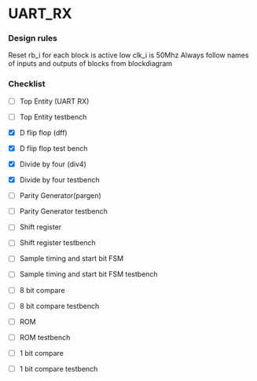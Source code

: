 # UART_RX

### Design rules
Reset rb_i for each block is active low
clk_i is 50Mhz
Always follow names of inputs and outputs of blocks from blockdiagram
### Checklist

- [ ] Top Entity (UART RX) 

- [ ] Top Entity testbench

- [x] D flip flop (dff)

- [x] D flip flop test bench

- [x] Divide by four (div4)

- [x] Divide by four testbench

- [ ] Parity Generator(pargen)

- [ ] Parity Generator testbench

- [ ] Shift register

- [ ] Shift register testbench

- [ ] Sample timing and start bit FSM

- [ ] Sample timing and start bit FSM testbench

- [ ] 8 bit compare

- [ ] 8 bit compare testbench

- [ ] ROM

- [ ] ROM testbench

- [ ] 1 bit compare

- [ ] 1 bit compare testbench

